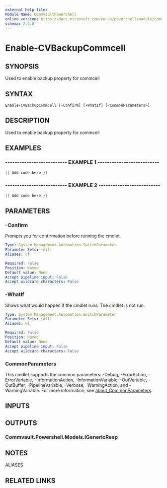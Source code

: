 ```yaml
---
external help file:
Module Name: CommvaultPowerShell
online version: https://docs.microsoft.com/en-us/powershell/module/commvaultpowershell/enable-cvbackupcommcell
schema: 2.0.0
---
```


# Enable-CVBackupCommcell

## SYNOPSIS
Used to enable backup property for commcell

## SYNTAX

```
Enable-CVBackupCommcell [-Confirm] [-WhatIf] [<CommonParameters>]
```

## DESCRIPTION
Used to enable backup property for commcell

## EXAMPLES

### -------------------------- EXAMPLE 1 --------------------------
```powershell
{{ Add code here }}
```



### -------------------------- EXAMPLE 2 --------------------------
```powershell
{{ Add code here }}
```



## PARAMETERS

### -Confirm
Prompts you for confirmation before running the cmdlet.

```yaml
Type: System.Management.Automation.SwitchParameter
Parameter Sets: (All)
Aliases: cf

Required: False
Position: Named
Default value: None
Accept pipeline input: False
Accept wildcard characters: False
```

### -WhatIf
Shows what would happen if the cmdlet runs.
The cmdlet is not run.

```yaml
Type: System.Management.Automation.SwitchParameter
Parameter Sets: (All)
Aliases: wi

Required: False
Position: Named
Default value: None
Accept pipeline input: False
Accept wildcard characters: False
```

### CommonParameters
This cmdlet supports the common parameters: -Debug, -ErrorAction, -ErrorVariable, -InformationAction, -InformationVariable, -OutVariable, -OutBuffer, -PipelineVariable, -Verbose, -WarningAction, and -WarningVariable. For more information, see [about_CommonParameters](http://go.microsoft.com/fwlink/?LinkID=113216).

## INPUTS

## OUTPUTS

### Commvault.Powershell.Models.IGenericResp

## NOTES

ALIASES

## RELATED LINKS

